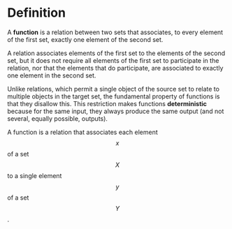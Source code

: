 # Definition

A **function** is a relation between two sets that associates, to every element of the first set, exactly one element of the second set.


A relation associates elements of the first set to the elements of the second set, but it does not require all elements of the first set to participate in the relation, nor that the elements that do participate, are associated to exactly one element in the second set.

Unlike relations, which permit a single object of the source set to relate to multiple objects in the target set, the fundamental property of functions is that they disallow this. This restriction makes functions **deterministic** because for the same input, they always produce the same output (and not several, equally possible, outputs).

A function is a relation that associates each element $$x$$ of a set $$X$$ to a single element $$y$$ of a set $$Y$$.
